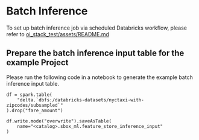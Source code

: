 # Batch Inference
To set up batch inference job via scheduled Databricks workflow, please refer to [oi_stack_test/assets/README.md](../../assets/README.md)

## Prepare the batch inference input table for the example Project
Please run the following code in a notebook to generate the example batch inference input table.

```
df = spark.table(
    "delta.`dbfs:/databricks-datasets/nyctaxi-with-zipcodes/subsampled`"
).drop("fare_amount")

df.write.mode("overwrite").saveAsTable(
    name="<catalog>.sbox_ml.feature_store_inference_input"
)
```
